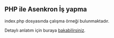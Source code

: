 ## PHP ile Asenkron İş yapma

index.php dosyasında çalışma örneği bulunmaktadır.

Detaylı anlatım için buraya [bakabilirsiniz](https://medium.com/@turgayk7/php-ile-asekron-i%CC%87%C5%9F-yapma-e2c4c4c56cd0).